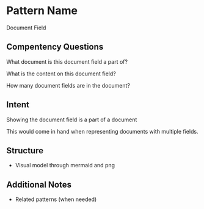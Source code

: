 # Pattern Name
Document Field

## Compentency Questions
What document is this document field a part of?

What is the content on this document field?

How many document fields are in the document?

## Intent
Showing the document field is a part of a document

This would come in hand when representing documents with multiple fields.

## Structure
- Visual model through mermaid and png

## Additional Notes
- Related patterns (when needed)
